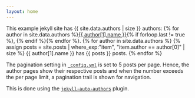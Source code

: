 ```yaml
---
layout: home
---
```


This example jekyll site has {{ site.data.authors | size }} authors:
{% for author in site.data.authors %}<a href="/author/{{author[0] }}">{{ author[1].name }}</a>{% if forloop.last != true %}, {% endif %}{% endfor %}.
{% for author in site.data.authors %}
{% assign posts = site.posts | where_exp:"item", "item.author == author[0]" | size %}
{{ author[1].name }} has {{ posts }} posts.
{% endfor %}

The pagination setting in [`_config.yml`](https://github.com/gouravkhunger/jekyll-auto-authors/tree/main/example/_config.yml) is set to 5 posts per page. Hence, the author pages show their respective posts and when the number exceeds the per page limit, a pagination trail is shown for navigation.

This is done using the [`jekyll-auto-authors`](https://github.com/gouravkhunger/jekyll-auto-authors) plugin.

<br />
